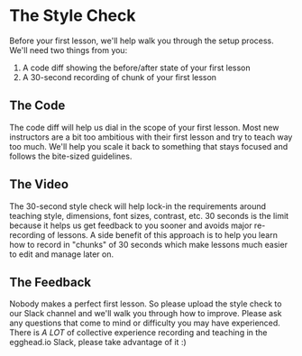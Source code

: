 # The Style Check

Before your first lesson, we'll help walk you through the setup process. We'll 
need two things from you:

1. A code diff showing the before/after state of your first lesson
2. A 30-second recording of chunk of your first lesson

## The Code
The code diff will help us dial in the scope of your first lesson. Most new
instructors are a bit too ambitious with their first lesson and try to teach
way too much. We'll help you scale it back to something that stays focused 
and follows the bite-sized guidelines.

## The Video
The 30-second style check will help lock-in the requirements around teaching
style, dimensions, font sizes, contrast, etc. 30 seconds is the limit because
it helps us get feedback to you sooner and avoids major re-recording of lessons.
A side benefit of this approach is to help you learn how to record in "chunks"
of 30 seconds which make lessons much easier to edit and manage later on.

## The Feedback
Nobody makes a perfect first lesson. So please upload the style check to our
Slack channel and we'll walk you through how to improve. Please ask any
questions that come to mind or difficulty you may have experienced. There is
_A LOT_ of collective experience recording and teaching in the egghead.io Slack,
please take advantage of it :)